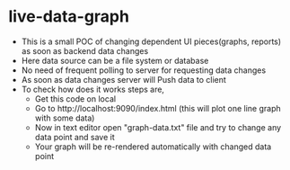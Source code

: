 live-data-graph
====================

 - This is a small POC of changing dependent UI pieces(graphs, reports) as soon as backend data changes
 - Here data source can be a file system or database
 - No need of frequent polling to server for requesting data changes
 - As soon as data changes server will Push data to client
 - To check how does it works steps are,
    - Get this code on local
    - Go to http://localhost:9090/index.html (this will plot one line graph with some data)
    - Now in text editor open "graph-data.txt" file and try to change any data point and save it
    - Your graph will be re-rendered automatically with changed data point 
